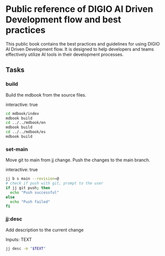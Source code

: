# Public reference of DIGIO AI Driven Development flow and best practices

This public book contains the best practices and guidelines for using DIGIO AI Driven Development flow. It is designed to help developers and teams effectively utilize AI tools in their development processes.

## Tasks

### build

Build the mdbook from the source files.

interactive: true

```bash
cd mdbook/index
mdbook build
cd ../../mdbook/en
mdbook build
cd ../../mdbook/es
mdbook build
```

### set-main

Move git to main from jj change. Push the changes to the main branch.

interactive: true

```bash
jj b s main --revision=@
# check if push with git, prompt to the user
if jj git push; then
  echo "Push successful"
else
  echo "Push failed"
fi
```

### jj:desc

Add description to the current change

Inputs: TEXT

```bash
jj desc -m "$TEXT"
```